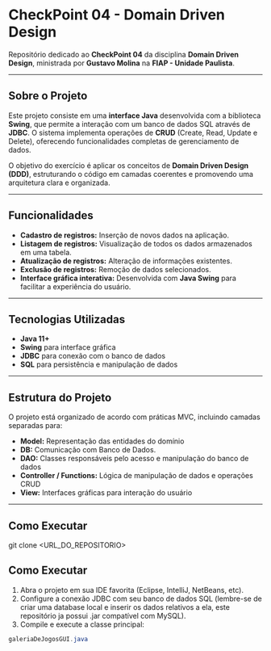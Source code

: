 # CheckPoint 04 - Domain Driven Design

Repositório dedicado ao **CheckPoint 04** da disciplina **Domain Driven Design**, ministrada por **Gustavo Molina** na **FIAP - Unidade Paulista**.

---

## Sobre o Projeto

Este projeto consiste em uma **interface Java** desenvolvida com a biblioteca **Swing**, que permite a interação com um banco de dados SQL através de **JDBC**. O sistema implementa operações de **CRUD** (Create, Read, Update e Delete), oferecendo funcionalidades completas de gerenciamento de dados.

O objetivo do exercício é aplicar os conceitos de **Domain Driven Design (DDD)**, estruturando o código em camadas coerentes e promovendo uma arquitetura clara e organizada.

---

## Funcionalidades

- **Cadastro de registros:** Inserção de novos dados na aplicação.  
- **Listagem de registros:** Visualização de todos os dados armazenados em uma tabela.  
- **Atualização de registros:** Alteração de informações existentes.  
- **Exclusão de registros:** Remoção de dados selecionados.  
- **Interface gráfica interativa:** Desenvolvida com **Java Swing** para facilitar a experiência do usuário.  

---

## Tecnologias Utilizadas

- **Java 11+**  
- **Swing** para interface gráfica  
- **JDBC** para conexão com o banco de dados  
- **SQL** para persistência e manipulação de dados  

---

## Estrutura do Projeto

O projeto está organizado de acordo com práticas MVC, incluindo camadas separadas para:

- **Model:** Representação das entidades do domínio
- **DB:** Comunicação com Banco de Dados.  
- **DAO:** Classes responsáveis pelo acesso e manipulação do banco de dados  
- **Controller / Functions:** Lógica de manipulação de dados e operações CRUD  
- **View:** Interfaces gráficas para interação do usuário  

---

## Como Executar
git clone <URL_DO_REPOSITORIO>

## Como Executar

1. Abra o projeto em sua IDE favorita (Eclipse, IntelliJ, NetBeans, etc).  
2. Configure a conexão JDBC com seu banco de dados SQL (lembre-se de criar uma database local e inserir os dados relativos a ela, este repositório ja possui .jar compatível com MySQL).
3. Compile e execute a classe principal:  
```java
galeriaDeJogosGUI.java

